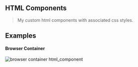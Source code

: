 ## HTML Components
> My custom html components with associated css styles.

## Examples

#### Browser Container
![browser container html_component](https://raw.github.com/joegesualdo/html-css-components/master/browser-container.png)

